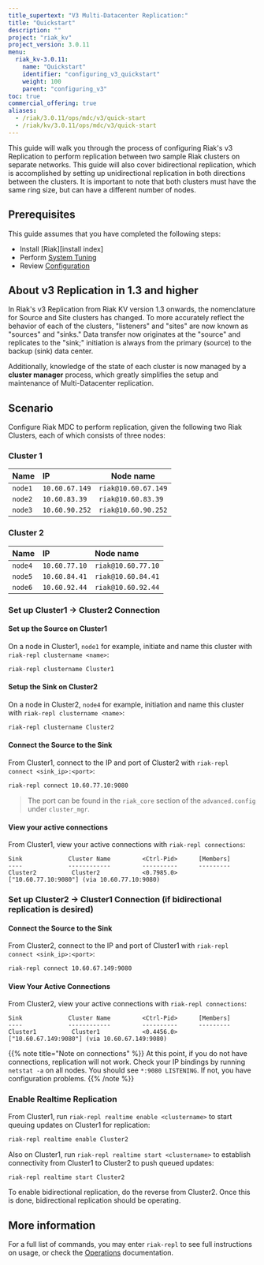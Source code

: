 ```yaml
---
title_supertext: "V3 Multi-Datacenter Replication:"
title: "Quickstart"
description: ""
project: "riak_kv"
project_version: 3.0.11
menu:
  riak_kv-3.0.11:
    name: "Quickstart"
    identifier: "configuring_v3_quickstart"
    weight: 100
    parent: "configuring_v3"
toc: true
commercial_offering: true
aliases:
  - /riak/3.0.11/ops/mdc/v3/quick-start
  - /riak/kv/3.0.11/ops/mdc/v3/quick-start
---
```


[perf index]: {{<baseurl>}}riak/kv/3.0.11/using/performance
[config v3 mdc]: {{<baseurl>}}riak/kv/3.0.11/configuring/v3-multi-datacenter
[cluster ops v3 mdc]: {{<baseurl>}}riak/kv/3.0.11/using/cluster-operations/v3-multi-datacenter

This guide will walk you through the process of configuring Riak's v3
Replication to perform replication between two sample Riak clusters on
separate networks. This guide will also cover bidirectional replication,
which is accomplished by setting up unidirectional replication in both
directions between the clusters.  It is important to note that both
clusters must have the same ring size, but can have a different number
of nodes.

## Prerequisites

This guide assumes that you have completed the following steps:

* Install [Riak][install index]
* Perform [System Tuning][perf index]
* Review [Configuration][config v3 mdc]

## About v3 Replication in 1.3 and higher

In Riak's v3 Replication from Riak KV version 1.3 onwards, the nomenclature for Source and Site
clusters has changed. To more accurately reflect the behavior of each of
the clusters, "listeners" and "sites" are now known as "sources" and
"sinks." Data transfer now originates at the "source" and replicates to
the "sink;" initiation is always from the primary (source) to the backup
(sink) data center.

Additionally, knowledge of the state of each cluster is now managed by a
**cluster manager** process, which greatly simplifies the setup and
maintenance of Multi-Datacenter replication.

## Scenario

Configure Riak MDC to perform replication, given the following two
Riak Clusters, each of which consists of three nodes:

### Cluster 1

Name  | IP          | Node name
:-----|:-------------|-----------------
`node1` | `10.60.67.149` | `riak@10.60.67.149`
`node2` | `10.60.83.39`  | `riak@10.60.83.39`
`node3` | `10.60.90.252` | `riak@10.60.90.252`

### Cluster 2

Name  | IP          | Node name
:-----|:------------|:----------------
`node4` | `10.60.77.10` | `riak@10.60.77.10`
`node5` | `10.60.84.41` | `riak@10.60.84.41`
`node6` | `10.60.92.44` | `riak@10.60.92.44`

### Set up Cluster1 &rarr; Cluster2 Connection

#### Set up the Source on Cluster1

On a node in Cluster1, `node1` for example, initiate and name this
cluster with `riak-repl clustername <name>`:

```bash
riak-repl clustername Cluster1
```

#### Setup the Sink on Cluster2

On a node in Cluster2, `node4` for example, initiation and name this
cluster with `riak-repl clustername <name>`:

```bash
riak-repl clustername Cluster2
```

#### Connect the Source to the Sink

From Cluster1, connect to the IP and port of Cluster2 with `riak-repl
connect <sink_ip>:<port>`:

```bash
riak-repl connect 10.60.77.10:9080
```

> The port can be found in the `riak_core` section of the `advanced.config`
> under `cluster_mgr`.

#### View your active connections

From Cluster1, view your active connections with `riak-repl
connections`:

```
Sink             Cluster Name         <Ctrl-Pid>      [Members]
----             ------------         ----------      ---------
Cluster2          Cluster2            <0.7985.0>      ["10.60.77.10:9080"] (via 10.60.77.10:9080)
```

### Set up Cluster2 &rarr; Cluster1 Connection (if bidirectional replication is desired)

#### Connect the Source to the Sink

From Cluster2, connect to the IP and port of Cluster1 with `riak-repl
connect <sink_ip>:<port>`:

```bash
riak-repl connect 10.60.67.149:9080
```

#### View Your Active Connections

From Cluster2, view your active connections with `riak-repl
connections`:

```
Sink             Cluster Name         <Ctrl-Pid>      [Members]
----             ------------         ----------      ---------
Cluster1          Cluster1            <0.4456.0>      ["10.60.67.149:9080"] (via 10.60.67.149:9080)
```

{{% note title="Note on connections" %}}
At this point, if you do not have connections, replication will not work.
Check your IP bindings by running `netstat -a` on all nodes. You should see
`*:9080 LISTENING`. If not, you have configuration problems.
{{% /note %}}

### Enable Realtime Replication

From Cluster1, run `riak-repl realtime enable <clustername>` to start
queuing updates on Cluster1 for replication:

```bash
riak-repl realtime enable Cluster2
```

Also on Cluster1, run `riak-repl realtime start <clustername>` to
establish connectivity from Cluster1 to Cluster2 to push queued updates:

```bash
riak-repl realtime start Cluster2
```

To enable bidirectional replication, do the reverse from Cluster2.
Once this is done, bidirectional replication should be operating.

## More information

For a full list of commands, you may enter `riak-repl` to see full
instructions on usage, or check the [Operations][cluster ops v3 mdc] documentation.

